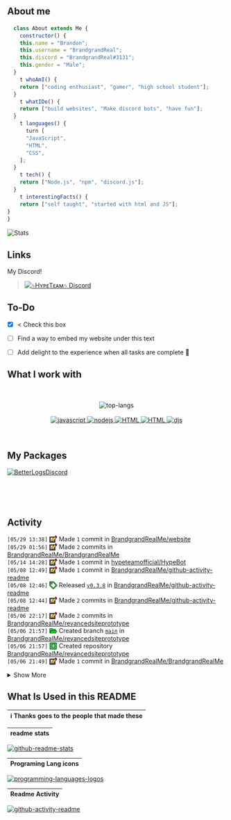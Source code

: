 ## About me
```js
  class About extends Me {
    constructor() {
    this.name = "Brandon";
    this.username = "BrandgrandReal";
    this.discord = "BrandgrandReal#3131";
    this.gender = "Male";
  }
    t whoAmI() {
    return ["coding enthusiast", "gamer", "high school student"];
  }
    t whatIDo() {
    return ["build websites", "Make discord bots", "have fun"];
  }
    t languages() {
      turn [
      "JavaScript",
      "HTML",
      "CSS",
    ];
  }
    t tech() {
    return ["Node.js", "npm", "discord.js"];
  }
    t interestingFacts() {
    return ["self taught", "started with html and JS"];
}
}
```

<img align="center" src="https://github-readme-stats.vercel.app/api?username=BrandgrandRealMe&theme=github_dark&show_icons=true&hide_border=true" alt="Stats" />

## Links

My Discord! 
> [![**ᛃHʏᴘᴇTᴇᴀᴍᛃ** Discord](https://flat.badgen.net/discord/members/Bm6fMsA)](https://discord.gg/Bm6fMsA)

## To-Do

- [x] < Check this box
- [ ] Find a way to embed my website under this text
- [ ] Add delight to the experience when all tasks are complete :tada:


 ## What I work with

 <br/>
<p align="center">
 
<img align="center" src="https://github-readme-stats.vercel.app/api/top-langs/?username=BrandgrandRealMe&theme=github_dark&layout=compact&hide_border=true" alt="top-langs" />
  <br><br>
 
 
  <a href="https://developer.mozilla.org/en-US/docs/Web/JavaScript" target="_blank">
    <img src="https://cdn.jsdelivr.net/npm/programming-languages-logos@0.0.3/src/javascript/javascript.svg" alt="javascript" width="40" height="40"/>
  </a>
  <a href="https://nodejs.org" target="_blank">
    <img src="https://nodejs.org/static/images/logo-hexagon.png" alt="nodejs" width="40" height="40"/>
  </a>
  <a href="https://developer.mozilla.org/en-US/docs/Web/html" target="_blank">
    <img src="https://cdn.jsdelivr.net/npm/programming-languages-logos@0.0.3/src/html/html.svg" alt="HTML" width="40" height="40"/>
  </a>
  <a href="https://developer.mozilla.org/en-US/docs/Web/CSS" target="_blank">
    <img src="https://cdn.jsdelivr.net/npm/programming-languages-logos@0.0.3/src/css/css.svg" alt="HTML" width="40" height="40"/>
  </a>
  
  <a href="https://discordjs.guide/#" target="_blank">
    <img src="https://discordjs.guide/favicon.png" alt="djs" width="40" height="40"/>
  </a>
</p>

<p>
 
  <br>
 
  ## My Packages
[![BetterLogsDiscord](https://github-readme-stats.vercel.app/api/pin/?username=BrandgrandRealMe&repo=BetterLogsDiscord&theme=github_dark&hide_border=true&show_owner=true)](https://github.com/BrandgrandRealMe/BetterLogsDiscord)
</p>
<br />  
<br />  
<br />  


## Activity
 <!--START_SECTION:activity-->
`[05/29 13:38]` <img alt="📝" src="https://github.com/BrandgrandRealMe/github-activity-readme/raw/master/icons/commit.png" align="top" height="18"> Made `1` commit in [BrandgrandRealMe/website](https://github.com/BrandgrandRealMe/website)  
`[05/29 01:56]` <img alt="📝" src="https://github.com/BrandgrandRealMe/github-activity-readme/raw/master/icons/commit.png" align="top" height="18"> Made `2` commits in [BrandgrandRealMe/BrandgrandRealMe](https://github.com/BrandgrandRealMe/BrandgrandRealMe)  
`[05/14 14:28]` <img alt="📝" src="https://github.com/BrandgrandRealMe/github-activity-readme/raw/master/icons/commit.png" align="top" height="18"> Made `1` commit in [hypeteamofficial/HypeBot](https://github.com/hypeteamofficial/HypeBot)  
`[05/08 12:49]` <img alt="📝" src="https://github.com/BrandgrandRealMe/github-activity-readme/raw/master/icons/commit.png" align="top" height="18"> Made `1` commit in [BrandgrandRealMe/github-activity-readme](https://github.com/BrandgrandRealMe/github-activity-readme)  
`[05/08 12:46]` <img alt="🏷" src="https://github.com/BrandgrandRealMe/github-activity-readme/raw/master/icons/release.png" align="top" height="18"> Released [`v0.3.8`](https://github.com/BrandgrandRealMe/github-activity-readme/releases/tag/v0.3.8) in [BrandgrandRealMe/github-activity-readme](https://github.com/BrandgrandRealMe/github-activity-readme)  
`[05/08 12:44]` <img alt="📝" src="https://github.com/BrandgrandRealMe/github-activity-readme/raw/master/icons/commit.png" align="top" height="18"> Made `2` commits in [BrandgrandRealMe/github-activity-readme](https://github.com/BrandgrandRealMe/github-activity-readme)  
`[05/06 22:17]` <img alt="📝" src="https://github.com/BrandgrandRealMe/github-activity-readme/raw/master/icons/commit.png" align="top" height="18"> Made `2` commits in [BrandgrandRealMe/revancedsiteprototype](https://github.com/BrandgrandRealMe/revancedsiteprototype)  
`[05/06 21:57]` <img alt="📂" src="https://github.com/BrandgrandRealMe/github-activity-readme/raw/master/icons/create-branch.png" align="top" height="18"> Created branch [`main`](https://github.com/BrandgrandRealMe/revancedsiteprototype/tree/main) in [BrandgrandRealMe/revancedsiteprototype](https://github.com/BrandgrandRealMe/revancedsiteprototype)  
`[05/06 21:57]` <img alt="➕" src="https://github.com/BrandgrandRealMe/github-activity-readme/raw/master/icons/create-repo.png" align="top" height="18"> Created repository [BrandgrandRealMe/revancedsiteprototype](https://github.com/BrandgrandRealMe/revancedsiteprototype)  
`[05/06 21:49]` <img alt="📝" src="https://github.com/BrandgrandRealMe/github-activity-readme/raw/master/icons/commit.png" align="top" height="18"> Made `1` commit in [BrandgrandRealMe/BrandgrandRealMe](https://github.com/BrandgrandRealMe/BrandgrandRealMe)  

<details><summary>Show More</summary>

`[05/06 16:33]` <img alt="📂" src="https://github.com/BrandgrandRealMe/github-activity-readme/raw/master/icons/create-branch.png" align="top" height="18"> Created branch [`main`](https://github.com/BrandgrandRealMe/revancedsiteprototype/tree/main) in [BrandgrandRealMe/revancedsiteprototype](https://github.com/BrandgrandRealMe/revancedsiteprototype)  
`[05/06 16:33]` <img alt="➕" src="https://github.com/BrandgrandRealMe/github-activity-readme/raw/master/icons/create-repo.png" align="top" height="18"> Created repository [BrandgrandRealMe/revancedsiteprototype](https://github.com/BrandgrandRealMe/revancedsiteprototype)  
`[05/02 15:55]` <img alt="📂" src="https://github.com/BrandgrandRealMe/github-activity-readme/raw/master/icons/create-branch.png" align="top" height="18"> Created branch [`Official_Bot`](https://github.com/hypeteamofficial/HypeBot/tree/Official_Bot) in [hypeteamofficial/HypeBot](https://github.com/hypeteamofficial/HypeBot)  
`[05/01 02:58]` <img alt="📝" src="https://github.com/BrandgrandRealMe/github-activity-readme/raw/master/icons/commit.png" align="top" height="18"> Made `8` commits in [hypeteamofficial/HypeBot](https://github.com/hypeteamofficial/HypeBot)  
`[05/01 02:58]` <img alt="🎉" src="https://github.com/BrandgrandRealMe/github-activity-readme/raw/master/icons/merge.png" align="top" height="18"> Merged PR [`#1`](https://github.com//hypeteamofficial/HypeBot/pull/1 'Hype bot current update') in [hypeteamofficial/HypeBot](https://github.com/hypeteamofficial/HypeBot)  
`[05/01 02:58]` <img alt="✅" src="https://github.com/BrandgrandRealMe/github-activity-readme/raw/master/icons/pr-open.png" align="top" height="18"> Opened PR [`#1`](https://github.com//hypeteamofficial/HypeBot/pull/1 'Hype bot current update') in [hypeteamofficial/HypeBot](https://github.com/hypeteamofficial/HypeBot)  
`[05/01 02:52]` <img alt="📂" src="https://github.com/BrandgrandRealMe/github-activity-readme/raw/master/icons/create-branch.png" align="top" height="18"> Created branch [`HypeBot-Current-Update`](https://github.com/hypeteamofficial/HypeBot/tree/HypeBot-Current-Update) in [hypeteamofficial/HypeBot](https://github.com/hypeteamofficial/HypeBot)  
`[05/01 00:53]` <img alt="📝" src="https://github.com/BrandgrandRealMe/github-activity-readme/raw/master/icons/commit.png" align="top" height="18"> Made `1` commit in [BrandgrandRealMe/BrandgrandRealMe](https://github.com/BrandgrandRealMe/BrandgrandRealMe)  
`[05/01 00:49]` <img alt="📝" src="https://github.com/BrandgrandRealMe/github-activity-readme/raw/master/icons/commit.png" align="top" height="18"> Made `1` commit in [BrandgrandRealMe/github-activity-readme](https://github.com/BrandgrandRealMe/github-activity-readme)  
`[05/01 00:43]` <img alt="🏷" src="https://github.com/BrandgrandRealMe/github-activity-readme/raw/master/icons/release.png" align="top" height="18"> Released [`v0.3.7`](https://github.com/BrandgrandRealMe/github-activity-readme/releases/tag/v0.3.7) in [BrandgrandRealMe/github-activity-readme](https://github.com/BrandgrandRealMe/github-activity-readme)  
`[05/01 00:37]` <img alt="📝" src="https://github.com/BrandgrandRealMe/github-activity-readme/raw/master/icons/commit.png" align="top" height="18"> Made `7` commits in [BrandgrandRealMe/github-activity-readme](https://github.com/BrandgrandRealMe/github-activity-readme)  
`[04/30 23:27]` <img alt="📝" src="https://github.com/BrandgrandRealMe/github-activity-readme/raw/master/icons/commit.png" align="top" height="18"> Made `2` commits in [BrandgrandRealMe/BrandgrandRealMe](https://github.com/BrandgrandRealMe/BrandgrandRealMe)  
`[04/30 23:10]` <img alt="📝" src="https://github.com/BrandgrandRealMe/github-activity-readme/raw/master/icons/commit.png" align="top" height="18"> Made `2` commits in [BrandgrandRealMe/github-activity-readme](https://github.com/BrandgrandRealMe/github-activity-readme)  
`[04/30 22:41]` <img alt="📝" src="https://github.com/BrandgrandRealMe/github-activity-readme/raw/master/icons/commit.png" align="top" height="18"> Made `2` commits in [BrandgrandRealMe/BrandgrandRealMe](https://github.com/BrandgrandRealMe/BrandgrandRealMe)  
`[04/30 22:39]` <img alt="🍴" src="https://github.com/BrandgrandRealMe/github-activity-readme/raw/master/icons/fork.png" align="top" height="18"> Forked [Melliowse/github-activity-readme](https://github.com/Melliowse/github-activity-readme) to [BrandgrandRealMe/github-activity-readme](https://github.com/BrandgrandRealMe/github-activity-readme)  
`[04/30 22:33]` <img alt="📝" src="https://github.com/BrandgrandRealMe/github-activity-readme/raw/master/icons/commit.png" align="top" height="18"> Made `6` commits in [BrandgrandRealMe/BrandgrandRealMe](https://github.com/BrandgrandRealMe/BrandgrandRealMe)  
`[04/30 20:53]` <img alt="⭐" src="https://github.com/BrandgrandRealMe/github-activity-readme/raw/master/icons/star.png" align="top" height="18"> Starred [HaileyBot/HaileyBot](https://github.com/HaileyBot/HaileyBot)  
`[04/30 20:39]` <img alt="📝" src="https://github.com/BrandgrandRealMe/github-activity-readme/raw/master/icons/commit.png" align="top" height="18"> Made `1` commit in [BrandgrandRealMe/BetterLogsDiscord](https://github.com/BrandgrandRealMe/BetterLogsDiscord)  
`[04/27 18:24]` <img alt="📝" src="https://github.com/BrandgrandRealMe/github-activity-readme/raw/master/icons/commit.png" align="top" height="18"> Made `1` commit in [BrandgrandRealMe/HypeBot](https://github.com/BrandgrandRealMe/HypeBot)  
`[04/14 19:29]` <img alt="⭐" src="https://github.com/BrandgrandRealMe/github-activity-readme/raw/master/icons/star.png" align="top" height="18"> Starred [BrandgrandRealMe/HypeBot](https://github.com/BrandgrandRealMe/HypeBot)  
`[04/12 20:36]` <img alt="📝" src="https://github.com/BrandgrandRealMe/github-activity-readme/raw/master/icons/commit.png" align="top" height="18"> Made `2` commits in [BrandgrandRealMe/HypeBot](https://github.com/BrandgrandRealMe/HypeBot)  
`[04/12 20:34]` <img alt="📂" src="https://github.com/BrandgrandRealMe/github-activity-readme/raw/master/icons/create-branch.png" align="top" height="18"> Created branch [`Beta`](https://github.com/BrandgrandRealMe/HypeBotTemplate/tree/Beta) in [BrandgrandRealMe/HypeBotTemplate](https://github.com/BrandgrandRealMe/HypeBotTemplate)  
`[04/07 21:07]` <img alt="📝" src="https://github.com/BrandgrandRealMe/github-activity-readme/raw/master/icons/commit.png" align="top" height="18"> Made `1` commit in [BrandgrandRealMe/BetterLogsDiscord](https://github.com/BrandgrandRealMe/BetterLogsDiscord)  
`[04/07 21:04]` <img alt="🏷" src="https://github.com/BrandgrandRealMe/github-activity-readme/raw/master/icons/release.png" align="top" height="18"> Released [`1.0.1`](https://github.com/BrandgrandRealMe/BetterLogsDiscord/releases/tag/1.0.1) in [BrandgrandRealMe/BetterLogsDiscord](https://github.com/BrandgrandRealMe/BetterLogsDiscord)  
`[04/07 21:03]` <img alt="📝" src="https://github.com/BrandgrandRealMe/github-activity-readme/raw/master/icons/commit.png" align="top" height="18"> Made `1` commit in [BrandgrandRealMe/BetterLogsDiscord](https://github.com/BrandgrandRealMe/BetterLogsDiscord)  
`[04/07 21:02]` <img alt="🏷" src="https://github.com/BrandgrandRealMe/github-activity-readme/raw/master/icons/release.png" align="top" height="18"> Released [`1.0.0`](https://github.com/BrandgrandRealMe/BetterLogsDiscord/releases/tag/1.0.0) in [BrandgrandRealMe/BetterLogsDiscord](https://github.com/BrandgrandRealMe/BetterLogsDiscord)  
`[04/07 21:01]` <img alt="📝" src="https://github.com/BrandgrandRealMe/github-activity-readme/raw/master/icons/commit.png" align="top" height="18"> Made `5` commits in [BrandgrandRealMe/BetterLogsDiscord](https://github.com/BrandgrandRealMe/BetterLogsDiscord)  
`[04/07 20:41]` <img alt="📂" src="https://github.com/BrandgrandRealMe/github-activity-readme/raw/master/icons/create-branch.png" align="top" height="18"> Created branch [`main`](https://github.com/BrandgrandRealMe/BetterLogsDiscord/tree/main) in [BrandgrandRealMe/BetterLogsDiscord](https://github.com/BrandgrandRealMe/BetterLogsDiscord)  
`[04/07 20:41]` <img alt="➕" src="https://github.com/BrandgrandRealMe/github-activity-readme/raw/master/icons/create-repo.png" align="top" height="18"> Created repository [BrandgrandRealMe/BetterLogsDiscord](https://github.com/BrandgrandRealMe/BetterLogsDiscord)  
`[04/07 20:17]` <img alt="📝" src="https://github.com/BrandgrandRealMe/github-activity-readme/raw/master/icons/commit.png" align="top" height="18"> Made `36` commits in [BrandgrandRealMe/BetterLogs](https://github.com/BrandgrandRealMe/BetterLogs)  
`[04/07 18:30]` <img alt="🏷" src="https://github.com/BrandgrandRealMe/github-activity-readme/raw/master/icons/release.png" align="top" height="18"> Released [`asdasd`](https://github.com/BrandgrandRealMe/BetterLogs/releases/tag/asdasd) in [BrandgrandRealMe/BetterLogs](https://github.com/BrandgrandRealMe/BetterLogs)  
`[04/07 18:30]` <img alt="📝" src="https://github.com/BrandgrandRealMe/github-activity-readme/raw/master/icons/commit.png" align="top" height="18"> Made `2` commits in [BrandgrandRealMe/BetterLogs](https://github.com/BrandgrandRealMe/BetterLogs)  
`[04/07 18:26]` <img alt="🏷" src="https://github.com/BrandgrandRealMe/github-activity-readme/raw/master/icons/release.png" align="top" height="18"> Released [`Hopes`](https://github.com/BrandgrandRealMe/BetterLogs/releases/tag/Hopes) in [BrandgrandRealMe/BetterLogs](https://github.com/BrandgrandRealMe/BetterLogs)  
`[04/07 18:25]` <img alt="📝" src="https://github.com/BrandgrandRealMe/github-activity-readme/raw/master/icons/commit.png" align="top" height="18"> Made `1` commit in [BrandgrandRealMe/BetterLogs](https://github.com/BrandgrandRealMe/BetterLogs)  
`[04/07 18:14]` <img alt="🏷" src="https://github.com/BrandgrandRealMe/github-activity-readme/raw/master/icons/release.png" align="top" height="18"> Released [`1.0`](https://github.com/BrandgrandRealMe/BetterLogs/releases/tag/1.0) in [BrandgrandRealMe/BetterLogs](https://github.com/BrandgrandRealMe/BetterLogs)  
`[04/07 18:14]` <img alt="📝" src="https://github.com/BrandgrandRealMe/github-activity-readme/raw/master/icons/commit.png" align="top" height="18"> Made `2` commits in [BrandgrandRealMe/BetterLogs](https://github.com/BrandgrandRealMe/BetterLogs)  
`[04/07 18:11]` <img alt="🏷" src="https://github.com/BrandgrandRealMe/github-activity-readme/raw/master/icons/release.png" align="top" height="18"> Released [`hope2`](https://github.com/BrandgrandRealMe/BetterLogs/releases/tag/hope2) in [BrandgrandRealMe/BetterLogs](https://github.com/BrandgrandRealMe/BetterLogs)  
`[04/07 18:10]` <img alt="📝" src="https://github.com/BrandgrandRealMe/github-activity-readme/raw/master/icons/commit.png" align="top" height="18"> Made `2` commits in [BrandgrandRealMe/BetterLogs](https://github.com/BrandgrandRealMe/BetterLogs)  
`[04/07 18:09]` <img alt="🏷" src="https://github.com/BrandgrandRealMe/github-activity-readme/raw/master/icons/release.png" align="top" height="18"> Released [`Hope1`](https://github.com/BrandgrandRealMe/BetterLogs/releases/tag/Hope1) in [BrandgrandRealMe/BetterLogs](https://github.com/BrandgrandRealMe/BetterLogs)  
`[04/07 18:08]` <img alt="📝" src="https://github.com/BrandgrandRealMe/github-activity-readme/raw/master/icons/commit.png" align="top" height="18"> Made `1` commit in [BrandgrandRealMe/BetterLogs](https://github.com/BrandgrandRealMe/BetterLogs)  
`[04/07 18:07]` <img alt="🏷" src="https://github.com/BrandgrandRealMe/github-activity-readme/raw/master/icons/release.png" align="top" height="18"> Released [`asdas`](https://github.com/BrandgrandRealMe/BetterLogs/releases/tag/asdas) in [BrandgrandRealMe/BetterLogs](https://github.com/BrandgrandRealMe/BetterLogs)  
`[04/07 18:07]` <img alt="📝" src="https://github.com/BrandgrandRealMe/github-activity-readme/raw/master/icons/commit.png" align="top" height="18"> Made `1` commit in [BrandgrandRealMe/BetterLogs](https://github.com/BrandgrandRealMe/BetterLogs)  
`[04/07 18:05]` <img alt="🏷" src="https://github.com/BrandgrandRealMe/github-activity-readme/raw/master/icons/release.png" align="top" height="18"> Released [`sgs`](https://github.com/BrandgrandRealMe/BetterLogs/releases/tag/sgs) in [BrandgrandRealMe/BetterLogs](https://github.com/BrandgrandRealMe/BetterLogs)  
`[04/07 18:05]` <img alt="📝" src="https://github.com/BrandgrandRealMe/github-activity-readme/raw/master/icons/commit.png" align="top" height="18"> Made `2` commits in [BrandgrandRealMe/BetterLogs](https://github.com/BrandgrandRealMe/BetterLogs)  
`[04/07 18:00]` <img alt="🏷" src="https://github.com/BrandgrandRealMe/github-activity-readme/raw/master/icons/release.png" align="top" height="18"> Released [`TEST5`](https://github.com/BrandgrandRealMe/BetterLogs/releases/tag/TEST5) in [BrandgrandRealMe/BetterLogs](https://github.com/BrandgrandRealMe/BetterLogs)  
`[04/07 18:00]` <img alt="📝" src="https://github.com/BrandgrandRealMe/github-activity-readme/raw/master/icons/commit.png" align="top" height="18"> Made `1` commit in [BrandgrandRealMe/BetterLogs](https://github.com/BrandgrandRealMe/BetterLogs)  
`[04/07 17:50]` <img alt="🏷" src="https://github.com/BrandgrandRealMe/github-activity-readme/raw/master/icons/release.png" align="top" height="18"> Released [`test4`](https://github.com/BrandgrandRealMe/BetterLogs/releases/tag/test4) in [BrandgrandRealMe/BetterLogs](https://github.com/BrandgrandRealMe/BetterLogs)  
`[04/07 17:50]` <img alt="📝" src="https://github.com/BrandgrandRealMe/github-activity-readme/raw/master/icons/commit.png" align="top" height="18"> Made `1` commit in [BrandgrandRealMe/BetterLogs](https://github.com/BrandgrandRealMe/BetterLogs)  
`[04/07 17:48]` <img alt="🏷" src="https://github.com/BrandgrandRealMe/github-activity-readme/raw/master/icons/release.png" align="top" height="18"> Released [`Test3`](https://github.com/BrandgrandRealMe/BetterLogs/releases/tag/Test3) in [BrandgrandRealMe/BetterLogs](https://github.com/BrandgrandRealMe/BetterLogs)  
`[04/07 17:48]` <img alt="📝" src="https://github.com/BrandgrandRealMe/github-activity-readme/raw/master/icons/commit.png" align="top" height="18"> Made `3` commits in [BrandgrandRealMe/BetterLogs](https://github.com/BrandgrandRealMe/BetterLogs)  
`[04/07 17:45]` <img alt="🏷" src="https://github.com/BrandgrandRealMe/github-activity-readme/raw/master/icons/release.png" align="top" height="18"> Released [`2`](https://github.com/BrandgrandRealMe/BetterLogs/releases/tag/2) in [BrandgrandRealMe/BetterLogs](https://github.com/BrandgrandRealMe/BetterLogs)  
`[04/07 17:44]` <img alt="📝" src="https://github.com/BrandgrandRealMe/github-activity-readme/raw/master/icons/commit.png" align="top" height="18"> Made `1` commit in [BrandgrandRealMe/BetterLogs](https://github.com/BrandgrandRealMe/BetterLogs)  
`[04/07 17:36]` <img alt="🏷" src="https://github.com/BrandgrandRealMe/github-activity-readme/raw/master/icons/release.png" align="top" height="18"> Released [`TESTS`](https://github.com/BrandgrandRealMe/BetterLogs/releases/tag/TESTS) in [BrandgrandRealMe/BetterLogs](https://github.com/BrandgrandRealMe/BetterLogs)  
`[04/07 17:34]` <img alt="📝" src="https://github.com/BrandgrandRealMe/github-activity-readme/raw/master/icons/commit.png" align="top" height="18"> Made `17` commits in [BrandgrandRealMe/BetterLogs](https://github.com/BrandgrandRealMe/BetterLogs)  
`[04/07 16:35]` <img alt="🏷" src="https://github.com/BrandgrandRealMe/github-activity-readme/raw/master/icons/release.png" align="top" height="18"> Released [`UPDATE`](https://github.com/BrandgrandRealMe/BetterLogs/releases/tag/UPDATE) in [BrandgrandRealMe/BetterLogs](https://github.com/BrandgrandRealMe/BetterLogs)  
`[04/07 16:33]` <img alt="📝" src="https://github.com/BrandgrandRealMe/github-activity-readme/raw/master/icons/commit.png" align="top" height="18"> Made `9` commits in [BrandgrandRealMe/BetterLogs](https://github.com/BrandgrandRealMe/BetterLogs)  
`[04/07 15:50]` <img alt="❌" src="https://github.com/BrandgrandRealMe/github-activity-readme/raw/master/icons/delete.png" align="top" height="18"> Deleted `DiscordVer` from [BrandgrandRealMe/BetterLogs](https://github.com/BrandgrandRealMe/BetterLogs)  
`[04/07 15:50]` <img alt="❌" src="https://github.com/BrandgrandRealMe/github-activity-readme/raw/master/icons/delete.png" align="top" height="18"> Deleted `NormalVer` from [BrandgrandRealMe/BetterLogs](https://github.com/BrandgrandRealMe/BetterLogs)  
`[04/07 15:50]` <img alt="📝" src="https://github.com/BrandgrandRealMe/github-activity-readme/raw/master/icons/commit.png" align="top" height="18"> Made `1` commit in [BrandgrandRealMe/BetterLogs](https://github.com/BrandgrandRealMe/BetterLogs)  
`[04/07 15:49]` <img alt="📂" src="https://github.com/BrandgrandRealMe/github-activity-readme/raw/master/icons/create-branch.png" align="top" height="18"> Created branch [`DiscordVer`](https://github.com/BrandgrandRealMe/BetterLogs/tree/DiscordVer) in [BrandgrandRealMe/BetterLogs](https://github.com/BrandgrandRealMe/BetterLogs)  
`[04/07 15:49]` <img alt="📂" src="https://github.com/BrandgrandRealMe/github-activity-readme/raw/master/icons/create-branch.png" align="top" height="18"> Created branch [`NormalVer`](https://github.com/BrandgrandRealMe/BetterLogs/tree/NormalVer) in [BrandgrandRealMe/BetterLogs](https://github.com/BrandgrandRealMe/BetterLogs)  
`[04/07 15:47]` <img alt="📝" src="https://github.com/BrandgrandRealMe/github-activity-readme/raw/master/icons/commit.png" align="top" height="18"> Made `1` commit in [BrandgrandRealMe/BetterLogs](https://github.com/BrandgrandRealMe/BetterLogs)  
`[04/07 15:40]` <img alt="🏷" src="https://github.com/BrandgrandRealMe/github-activity-readme/raw/master/icons/release.png" align="top" height="18"> Released [`BetterLogsNORMAL`](https://github.com/BrandgrandRealMe/BetterLogs/releases/tag/BetterLogsNORMAL) in [BrandgrandRealMe/BetterLogs](https://github.com/BrandgrandRealMe/BetterLogs)  
`[04/07 15:32]` <img alt="📝" src="https://github.com/BrandgrandRealMe/github-activity-readme/raw/master/icons/commit.png" align="top" height="18"> Made `5` commits in [BrandgrandRealMe/BetterLogs](https://github.com/BrandgrandRealMe/BetterLogs)  
`[04/07 15:08]` <img alt="➕" src="https://github.com/BrandgrandRealMe/github-activity-readme/raw/master/icons/create-repo.png" align="top" height="18"> Created repository [BrandgrandRealMe/BetterLogs](https://github.com/BrandgrandRealMe/BetterLogs)  
`[04/07 15:08]` <img alt="📂" src="https://github.com/BrandgrandRealMe/github-activity-readme/raw/master/icons/create-branch.png" align="top" height="18"> Created branch [`main`](https://github.com/BrandgrandRealMe/BetterLogs/tree/main) in [BrandgrandRealMe/BetterLogs](https://github.com/BrandgrandRealMe/BetterLogs)  
`[04/03 23:22]` <img alt="❗️" src="https://github.com/BrandgrandRealMe/github-activity-readme/raw/master/icons/issue.png" align="top" height="18"> Opened issue [`#412`](https://github.com//toptal/haste-server/issues/412 'Add Font Awesome icons instead of the image thing. ') in [toptal/haste-server](https://github.com/toptal/haste-server)  
`[04/03 19:16]` <img alt="🍴" src="https://github.com/BrandgrandRealMe/github-activity-readme/raw/master/icons/fork.png" align="top" height="18"> Forked [toptal/haste-server](https://github.com/toptal/haste-server) to [BrandgrandRealMe/haste-server](https://github.com/BrandgrandRealMe/haste-server)  
`[03/28 20:11]` <img alt="❗️" src="https://github.com/BrandgrandRealMe/github-activity-readme/raw/master/icons/issue.png" align="top" height="18"> Opened issue [`#934`](https://github.com//ytmdesktop/ytmdesktop/issues/934 'Ability to add extensions or addons') in [ytmdesktop/ytmdesktop](https://github.com/ytmdesktop/ytmdesktop)  
`[03/26 14:57]` <img alt="📝" src="https://github.com/BrandgrandRealMe/github-activity-readme/raw/master/icons/commit.png" align="top" height="18"> Made `1` commit in [BrandgrandRealMe/HypeBotTemplate](https://github.com/BrandgrandRealMe/HypeBotTemplate)  
`[03/24 18:35]` <img alt="📝" src="https://github.com/BrandgrandRealMe/github-activity-readme/raw/master/icons/commit.png" align="top" height="18"> Made `11` commits in [BrandgrandRealMe/HypeBot](https://github.com/BrandgrandRealMe/HypeBot)  
`[03/24 18:20]` <img alt="📝" src="https://github.com/BrandgrandRealMe/github-activity-readme/raw/master/icons/commit.png" align="top" height="18"> Made `1` commit in [BrandgrandRealMe/H-B-](https://github.com/BrandgrandRealMe/H-B-)  
`[03/24 18:17]` <img alt="📝" src="https://github.com/BrandgrandRealMe/github-activity-readme/raw/master/icons/commit.png" align="top" height="18"> Made `7` commits in [BrandgrandRealMe/Hype-Bot-](https://github.com/BrandgrandRealMe/Hype-Bot-)  
`[03/09 20:15]` <img alt="🍴" src="https://github.com/BrandgrandRealMe/github-activity-readme/raw/master/icons/fork.png" align="top" height="18"> Forked [cabaletta/baritone](https://github.com/cabaletta/baritone) to [BrandgrandRealMe/baritone](https://github.com/BrandgrandRealMe/baritone)  

</details>
<!--END_SECTION:activity-->




## What Is Used in this README
| :information_source: Thanks goes to the people that made these |
| --- |


| readme stats |
| --- |
[![github-readme-stats](https://github-readme-stats.vercel.app/api/pin/?username=anuraghazra&repo=github-readme-stats&theme=github_dark&hide_border=true&show_owner=true)](https://github.com/anuraghazra/github-readme-stats)

| Programing Lang icons |
| --- |
[![programming-languages-logos](https://github-readme-stats.vercel.app/api/pin/?username=abranhe&repo=programming-languages-logos&theme=github_dark&hide_border=true&show_owner=true)](https://github.com/abranhe/programming-languages-logos)

| Readme Activity |
| --- |
[![github-activity-readme](https://github-readme-stats.vercel.app/api/pin/?username=BrandgrandRealMe&repo=github-activity-readme&theme=github_dark&hide_border=true&show_owner=true)](https://github.com/BrandgrandRealMe/github-activity-readme)
